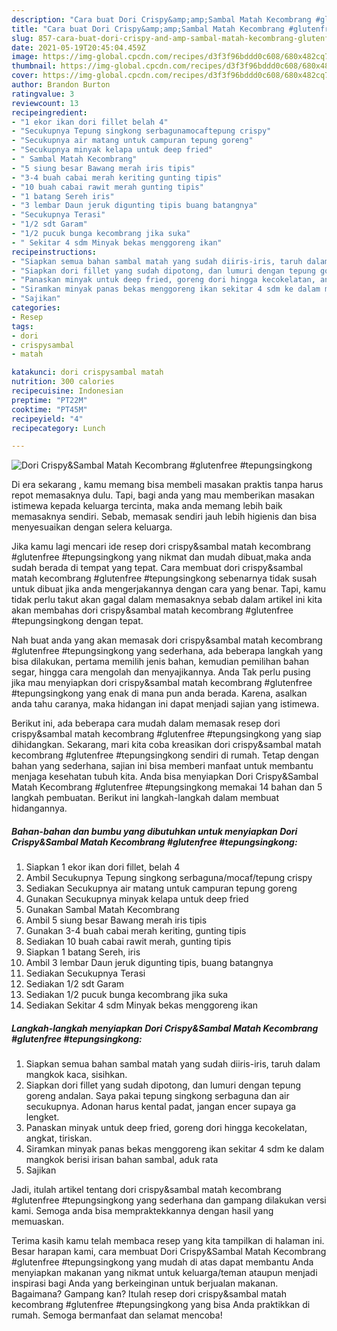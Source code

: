 ```yaml
---
description: "Cara buat Dori Crispy&amp;amp;Sambal Matah Kecombrang #glutenfree #tepungsingkong yang nikmat Untuk Jualan"
title: "Cara buat Dori Crispy&amp;amp;Sambal Matah Kecombrang #glutenfree #tepungsingkong yang nikmat Untuk Jualan"
slug: 857-cara-buat-dori-crispy-and-amp-sambal-matah-kecombrang-glutenfree-tepungsingkong-yang-nikmat-untuk-jualan
date: 2021-05-19T20:45:04.459Z
image: https://img-global.cpcdn.com/recipes/d3f3f96bddd0c608/680x482cq70/dori-crispysambal-matah-kecombrang-glutenfree-tepungsingkong-foto-resep-utama.jpg
thumbnail: https://img-global.cpcdn.com/recipes/d3f3f96bddd0c608/680x482cq70/dori-crispysambal-matah-kecombrang-glutenfree-tepungsingkong-foto-resep-utama.jpg
cover: https://img-global.cpcdn.com/recipes/d3f3f96bddd0c608/680x482cq70/dori-crispysambal-matah-kecombrang-glutenfree-tepungsingkong-foto-resep-utama.jpg
author: Brandon Burton
ratingvalue: 3
reviewcount: 13
recipeingredient:
- "1 ekor ikan dori fillet belah 4"
- "Secukupnya Tepung singkong serbagunamocaftepung crispy"
- "Secukupnya air matang untuk campuran tepung goreng"
- "Secukupnya minyak kelapa untuk deep fried"
- " Sambal Matah Kecombrang"
- "5 siung besar Bawang merah iris tipis"
- "3-4 buah cabai merah keriting gunting tipis"
- "10 buah cabai rawit merah gunting tipis"
- "1 batang Sereh iris"
- "3 lembar Daun jeruk digunting tipis buang batangnya"
- "Secukupnya Terasi"
- "1/2 sdt Garam"
- "1/2 pucuk bunga kecombrang jika suka"
- " Sekitar 4 sdm Minyak bekas menggoreng ikan"
recipeinstructions:
- "Siapkan semua bahan sambal matah yang sudah diiris-iris, taruh dalam mangkok kaca, sisihkan."
- "Siapkan dori fillet yang sudah dipotong, dan lumuri dengan tepung goreng andalan. Saya pakai tepung singkong serbaguna dan air secukupnya. Adonan harus kental padat, jangan encer supaya ga lengket."
- "Panaskan minyak untuk deep fried, goreng dori hingga kecokelatan, angkat, tiriskan."
- "Siramkan minyak panas bekas menggoreng ikan sekitar 4 sdm ke dalam mangkok berisi irisan bahan sambal, aduk rata"
- "Sajikan"
categories:
- Resep
tags:
- dori
- crispysambal
- matah

katakunci: dori crispysambal matah 
nutrition: 300 calories
recipecuisine: Indonesian
preptime: "PT22M"
cooktime: "PT45M"
recipeyield: "4"
recipecategory: Lunch

---
```



![Dori Crispy&amp;Sambal Matah Kecombrang #glutenfree #tepungsingkong](https://img-global.cpcdn.com/recipes/d3f3f96bddd0c608/680x482cq70/dori-crispysambal-matah-kecombrang-glutenfree-tepungsingkong-foto-resep-utama.jpg)

Di era  sekarang , kamu memang bisa membeli masakan praktis tanpa harus repot memasaknya dulu. Tapi, bagi anda yang mau memberikan masakan istimewa kepada keluarga tercinta, maka anda memang lebih baik memasaknya sendiri. Sebab, memasak sendiri jauh lebih higienis dan bisa menyesuaikan dengan selera keluarga.

Jika kamu lagi mencari ide resep dori crispy&amp;sambal matah kecombrang #glutenfree #tepungsingkong yang nikmat dan mudah dibuat,maka anda sudah berada di tempat yang tepat. Cara membuat dori crispy&amp;sambal matah kecombrang #glutenfree #tepungsingkong  sebenarnya tidak susah untuk dibuat jika anda mengerjakannya dengan cara yang benar. Tapi, kamu tidak perlu takut akan gagal dalam memasaknya 
sebab dalam artikel ini kita akan membahas dori crispy&amp;sambal matah kecombrang #glutenfree #tepungsingkong dengan tepat.  



Nah buat anda yang akan memasak dori crispy&amp;sambal matah kecombrang #glutenfree #tepungsingkong yang sederhana, ada beberapa langkah yang bisa dilakukan, pertama memilih jenis bahan, kemudian pemilihan bahan segar, hingga cara mengolah dan menyajikannya. Anda Tak perlu pusing jika mau menyiapkan dori crispy&amp;sambal matah kecombrang #glutenfree #tepungsingkong yang enak di mana pun anda berada. Karena, asalkan anda  tahu caranya, maka hidangan ini dapat menjadi sajian yang istimewa.

Berikut ini, ada beberapa cara mudah dalam memasak resep dori crispy&amp;sambal matah kecombrang #glutenfree #tepungsingkong yang siap dihidangkan. Sekarang, mari kita coba kreasikan dori crispy&amp;sambal matah kecombrang #glutenfree #tepungsingkong sendiri di rumah. Tetap dengan bahan yang sederhana, sajian ini bisa memberi manfaat untuk membantu menjaga kesehatan tubuh kita. Anda bisa menyiapkan Dori Crispy&amp;Sambal Matah Kecombrang #glutenfree #tepungsingkong memakai 14 bahan dan 5 langkah pembuatan. Berikut ini langkah-langkah dalam membuat hidangannya.

<!--inarticleads1-->

##### Bahan-bahan dan bumbu yang dibutuhkan untuk menyiapkan Dori Crispy&amp;Sambal Matah Kecombrang #glutenfree #tepungsingkong:

1. Siapkan 1 ekor ikan dori fillet, belah 4
1. Ambil Secukupnya Tepung singkong serbaguna/mocaf/tepung crispy
1. Sediakan Secukupnya air matang untuk campuran tepung goreng
1. Gunakan Secukupnya minyak kelapa untuk deep fried
1. Gunakan  Sambal Matah Kecombrang
1. Ambil 5 siung besar Bawang merah iris tipis
1. Gunakan 3-4 buah cabai merah keriting, gunting tipis
1. Sediakan 10 buah cabai rawit merah, gunting tipis
1. Siapkan 1 batang Sereh, iris
1. Ambil 3 lembar Daun jeruk digunting tipis, buang batangnya
1. Sediakan Secukupnya Terasi
1. Sediakan 1/2 sdt Garam
1. Sediakan 1/2 pucuk bunga kecombrang jika suka
1. Sediakan  Sekitar 4 sdm Minyak bekas menggoreng ikan




<!--inarticleads2-->

##### Langkah-langkah menyiapkan Dori Crispy&amp;Sambal Matah Kecombrang #glutenfree #tepungsingkong:

1. Siapkan semua bahan sambal matah yang sudah diiris-iris, taruh dalam mangkok kaca, sisihkan.
1. Siapkan dori fillet yang sudah dipotong, dan lumuri dengan tepung goreng andalan. Saya pakai tepung singkong serbaguna dan air secukupnya. Adonan harus kental padat, jangan encer supaya ga lengket.
1. Panaskan minyak untuk deep fried, goreng dori hingga kecokelatan, angkat, tiriskan.
1. Siramkan minyak panas bekas menggoreng ikan sekitar 4 sdm ke dalam mangkok berisi irisan bahan sambal, aduk rata
1. Sajikan




Jadi, itulah artikel tentang  dori crispy&amp;sambal matah kecombrang #glutenfree #tepungsingkong  yang sederhana dan gampang dilakukan versi kami. Semoga anda bisa mempraktekkannya dengan hasil yang memuaskan. 

Terima kasih kamu telah membaca resep yang kita tampilkan di halaman ini. Besar harapan kami, cara membuat  Dori Crispy&amp;Sambal Matah Kecombrang #glutenfree #tepungsingkong yang mudah di atas dapat membantu Anda menyiapkan makanan yang nikmat untuk keluarga/teman ataupun menjadi inspirasi bagi Anda yang berkeinginan untuk berjualan makanan. Bagaimana? Gampang kan? Itulah resep dori crispy&amp;sambal matah kecombrang #glutenfree #tepungsingkong yang bisa Anda praktikkan di rumah. Semoga bermanfaat dan selamat mencoba!

